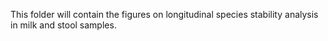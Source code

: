 This folder will contain the figures on longitudinal species stability analysis in milk and stool samples.

